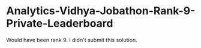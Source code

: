 # Analytics-Vidhya-Jobathon-Rank-9-Private-Leaderboard
Would have been rank 9. I didn't submit this solution. 

